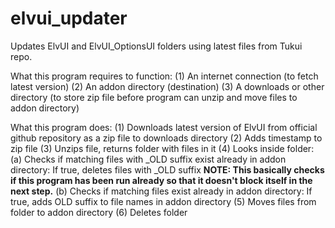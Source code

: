 # elvui_updater

Updates ElvUI and ElvUI_OptionsUI folders using latest files from Tukui repo.

What this program requires to function:
(1) An internet connection (to fetch latest version)
(2) An addon directory (destination)
(3) A downloads or other directory (to store zip file before program can unzip and move files to addon directory)

What this program does:
(1) Downloads latest version of ElvUI from official github repository as a zip file to downloads directory
(2) Adds timestamp to zip file
(3) Unzips file, returns folder with files in it
(4) Looks inside folder:
(a) Checks if matching files with \_OLD suffix exist already in addon directory:
If true, deletes files with \_OLD suffix
**NOTE: This basically checks if this program has been run already so that it doesn't block itself in the next step.**
(b) Checks if matching files exist already in addon directory:
If true, adds OLD suffix to file names in addon directory
(5) Moves files from folder to addon directory
(6) Deletes folder
